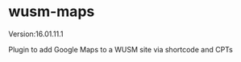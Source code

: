 wusm-maps
=========
Version:16.01.11.1

Plugin to add Google Maps to a WUSM site via shortcode and CPTs
